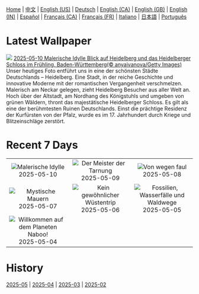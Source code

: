 [Home](../README.md) | [中文](zh-CN.md) | [English (US)](en-US.md) | [Deutsch](de-DE.md) | [English (CA)](en-CA.md) | [English (GB)](en-GB.md) | [English (IN)](en-IN.md) | [Español](es-ES.md) | [Français (CA)](fr-CA.md) | [Français (FR)](fr-FR.md) | [Italiano](it-IT.md) | [日本語](ja-JP.md) | [Português](pt-BR.md)

# Latest Wallpaper
![](https://www.bing.com/th?id=OHR.HeidelbergSpring_DE-DE1255336849_UHD.jpg)
[2025-05-10 Malerische Idylle Blick auf Heidelberg und das Heidelberger Schloss im Frühling, Baden-Württemberg(© anyaivanova/Getty Images)](https://www.bing.com/th?id=OHR.HeidelbergSpring_DE-DE1255336849_UHD.jpg)
Unser heutiges Foto entführt uns in eine der schönsten Städte Deutschlands – Heidelberg. Eine Stadt, in der reiche Geschichte und innovative Moderne mit der romantischen Vergangenheit verschmelzen. Malerisch am Neckar gelegen, zieht Heidelberg Besucher aus aller Welt an. Hoch über der Altstadt, am Nordhang des Königstuhls und umgeben von grünen Wäldern, thront das majestätische Heidelberger Schloss. Es gilt als eine der berühmtesten Ruinen Deutschlands. Einst die prächtige Residenz der Kurfürsten von der Pfalz, wurde es im 17. Jahrhundert durch Kriege und Blitzeinschläge zerstört.

# Recent 7 Days
|  |  |  |
|:---:|:---:|:---:|
| ![](https://www.bing.com/th?id=OHR.HeidelbergSpring_DE-DE1255336849_400x240.jpg "Malerische Idylle") 2025-05-10 | ![](https://www.bing.com/th?id=OHR.CuteChameleon_DE-DE1145473262_400x240.jpg "Der Meister der Tarnung") 2025-05-09 | ![](https://www.bing.com/th?id=OHR.RhyoliteDonkeys_DE-DE0880172671_400x240.jpg "Von wegen faul") 2025-05-08 |
| ![](https://www.bing.com/th?id=OHR.DunluceIreland_DE-DE2678397911_400x240.jpg "Mystische Mauern") 2025-05-07 | ![](https://www.bing.com/th?id=OHR.FlyoverNamibia_DE-DE0196935378_400x240.jpg "Kein gewöhnlicher Wüstentrip") 2025-05-06 | ![](https://www.bing.com/th?id=OHR.YohoNP_DE-DE0247251687_400x240.jpg "Fossilien, Wasserfälle und Waldwege") 2025-05-05 |
| ![](https://www.bing.com/th?id=OHR.SevilleNaboo_DE-DE9420581107_400x240.jpg "Willkommen auf dem Planeten Naboo!") 2025-05-04 |  |  |

# History
[2025-05](../archives/wallpaper/de-DE/w_2025_05.md) | [2025-04](../archives/wallpaper/de-DE/w_2025_04.md) | [2025-03](../archives/wallpaper/de-DE/w_2025_03.md) | [2025-02](../archives/wallpaper/de-DE/w_2025_02.md)
